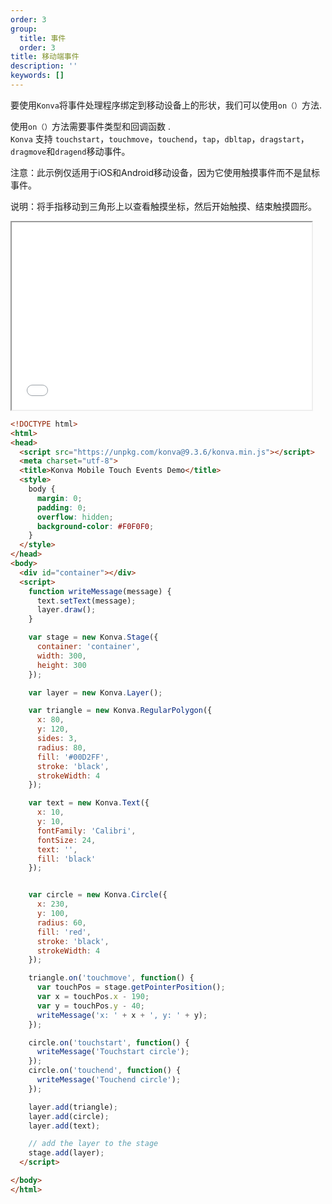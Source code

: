 ```yaml
---
order: 3
group:
  title: 事件
  order: 3
title: 移动端事件
description: ''
keywords: []
---
```


要使用`Konva`将事件处理程序绑定到移动设备上的形状，我们可以使用`on（）`方法.      
  
使用`on（）`方法需要事件类型和回调函数 .   
`Konva` 支持  `touchstart`，`touchmove`，`touchend`，`tap`，`dbltap`，`dragstart`，`dragmove`和`dragend`移动事件。 



注意：此示例仅适用于iOS和Android移动设备，因为它使用触摸事件而不是鼠标事件。  

说明：将手指移动到三角形上以查看触摸坐标，然后开始触摸、结束触摸圆形。


<iframe src="/downloads/code/events/Mobile_Events.html" style="width: 50vw;height:300px;"></iframe>


```html
<!DOCTYPE html>
<html>
<head>
  <script src="https://unpkg.com/konva@9.3.6/konva.min.js"></script>
  <meta charset="utf-8">
  <title>Konva Mobile Touch Events Demo</title>
  <style>
    body {
      margin: 0;
      padding: 0;
      overflow: hidden;
      background-color: #F0F0F0;
    }
  </style>
</head>
<body>
  <div id="container"></div>
  <script>
    function writeMessage(message) {
      text.setText(message);
      layer.draw();
    }

    var stage = new Konva.Stage({
      container: 'container',
      width: 300,
      height: 300
    });

    var layer = new Konva.Layer();

    var triangle = new Konva.RegularPolygon({
      x: 80,
      y: 120,
      sides: 3,
      radius: 80,
      fill: '#00D2FF',
      stroke: 'black',
      strokeWidth: 4
    });

    var text = new Konva.Text({
      x: 10,
      y: 10,
      fontFamily: 'Calibri',
      fontSize: 24,
      text: '',
      fill: 'black'
    });


    var circle = new Konva.Circle({
      x: 230,
      y: 100,
      radius: 60,
      fill: 'red',
      stroke: 'black',
      strokeWidth: 4
    });

    triangle.on('touchmove', function() {
      var touchPos = stage.getPointerPosition();
      var x = touchPos.x - 190;
      var y = touchPos.y - 40;
      writeMessage('x: ' + x + ', y: ' + y);
    });

    circle.on('touchstart', function() {
      writeMessage('Touchstart circle');
    });
    circle.on('touchend', function() {
      writeMessage('Touchend circle');
    });

    layer.add(triangle);
    layer.add(circle);
    layer.add(text);

    // add the layer to the stage
    stage.add(layer);
  </script>

</body>
</html>
```
